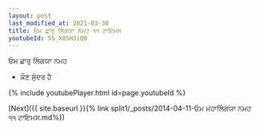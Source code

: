 ```yaml
---
layout: post
last_modified_at: 2021-03-30
title: ਓਮ ਛਾਰੁ ਲਿੰਗਯਾ ਨਮਹ ੧੧ ਟਾਇਮਸ
youtubeId: 55_X8SHJiQ0
---
```

 
 
 ਓਮ ਛਾਰੁ ਲਿੰਗਯਾ ਨਮਹ  
 
 -  ਕੌਣ ਸੁੰਦਰ ਹੈ 
 
  
 
  
 
 
 
 
 
 


{% include youtubePlayer.html id=page.youtubeId %}
 
[Next]({{ site.baseurl }}{% link  split1/_posts/2014-04-11-ਓਮ ਮਹਾਲਿੰਗਯਾ ਨਮਹ ੧੧ ਟਾਇਮਸ.md%})
 
